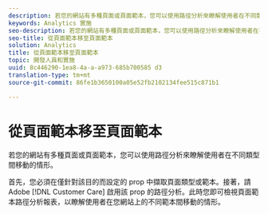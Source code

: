```yaml
---
description: 若您的網站有多種頁面或頁面範本，您可以使用路徑分析來瞭解使用者在不同類型間移動的情形。
keywords: Analytics 實施
seo-description: 若您的網站有多種頁面或頁面範本，您可以使用路徑分析來瞭解使用者在不同類型間移動的情形。
seo-title: 從頁面範本移至頁面範本
solution: Analytics
title: 從頁面範本移至頁面範本
topic: 開發人員和實施
uuid: 8c446290-1ea8-4a-a-a973-685b700585 d3
translation-type: tm+mt
source-git-commit: 86fe1b3650100a05e52fb2102134fee515c871b1

---
```



# 從頁面範本移至頁面範本

若您的網站有多種頁面或頁面範本，您可以使用路徑分析來瞭解使用者在不同類型間移動的情形。

首先，您必須在僅針對該目的而設定的 prop 中擷取頁面類型或範本。接著，請 Adobe [!DNL Customer Care] 啟用該 prop 的路徑分析。此時您即可檢視頁面範本路徑分析報表，以瞭解使用者在您網站上的不同範本間移動的情形。
